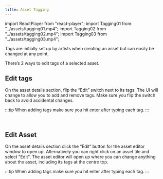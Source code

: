 ```yaml
---
title: Asset Tagging
---
```

import ReactPlayer from "react-player";
import Tagging01 from "../assets/tagging01.mp4";
import Tagging02 from "../assets/tagging02.mp4";
import Tagging03 from "../assets/tagging03.mp4";

Tags are initially set up by artists when creating an asset but can easily be changed at any point.

There’s 2 ways to edit tags of a selected asset.
## Edit tags
On the asset details section, flip the “Edit” switch next to its tags. The UI will change to allow you to add and remove tags. Make sure you flip the switch back to avoid accidental changes.

:::tip
When adding tags make sure you hit enter after typing each tag.
:::

<ReactPlayer playing loop controls width="100%" height="auto" url={Tagging02} /><br/>

## Edit Asset
On the asset details section click the “Edit” button for the asset editor window to open up. Alternatively you can right click on an asset tile and select "Edit". The asset editor will open up where you can change anything about the asset, including its tags at the centre top.

:::tip
When adding tags make sure you hit enter after typing each tag.
:::

<ReactPlayer playing loop controls width="100%" height="auto" url={Tagging03} /><br/>
